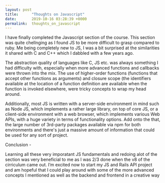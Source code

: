 ```yaml
---
layout: post
title:      "Thoughts on Javascript"
date:       2019-10-16 03:28:39 +0000
permalink:  thoughts_on_javascript
---
```



I have finally completed the Javascript section of the course. This section was quite chellnging as I found JS to be more difficult to grasp compared to ruby. Me being completely new to JS, I was a bit surprised at the similarities it shared with C and C++ which I dabbled with a few years ago.

The abstraction quality of languages like C, JS etc. was always something I had difficulty with, especially when more advanced functions and callbacks were thrown into the mix. The use of higher-order functions (functions that accept other functions as arguments) and closure scope (the identifiers available at the location of a function definition are available when the function is invoked elsewhere, were tricky concepts to wrap my head around.

Additionally, most JS is written with  a server-side environment in mind such as Node JS, which implements a rather large library, on top of core JS, or a client-side environment with a web browser, which implements various Web APIs, with a huge variety in terms of functionality options. Add onto the that, the large number of 3rd-party packages available via npm for both environments and there's just a massive amount of information that could be used for any sort of project.

Conclusion -

Learning all these very imporatant JS fundamentals and redoing alot of the section was  very beneficial to me as I was 2/3 done when the v8 of the cirriculum came out. I’m excited now to start my JS and Rails API project and am hopeful that I could play around with some of the more advanced concepts I mentioned as well as the backend and frontend in a creative way


